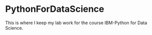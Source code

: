 # PythonForDataScience
This is where I keep my lab work for the course IBM-Python for Data Science.
